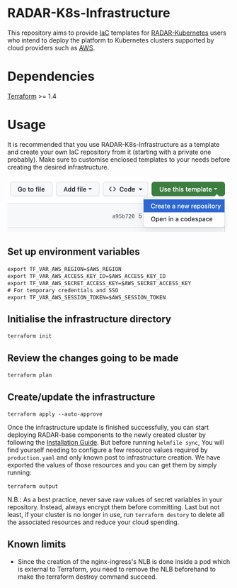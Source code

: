 # RADAR-K8s-Infrastructure
This repository aims to provide [IaC](https://en.wikipedia.org/wiki/Infrastructure_as_code) templates for [RADAR-Kubernetes](https://github.com/RADAR-base/RADAR-Kubernetes) users who intend to deploy the platform to Kubernetes clusters supported by cloud providers such as [AWS](https://aws.amazon.com/eks/). 

# Dependencies
[Terraform](https://developer.hashicorp.com/terraform/downloads) >= 1.4

# Usage
It is recommended that you use RADAR-K8s-Infrastructure as a template and create your own IaC repository from it (starting with a private one probably). Make sure to customise enclosed templates to your needs before creating the desired infrastructure.

<img src="./image/use_this_template.png" alt="use this template" width="500" height="124">

## Set up environment variables
```
export TF_VAR_AWS_REGION=$AWS_REGION
export TF_VAR_AWS_ACCESS_KEY_ID=$AWS_ACCESS_KEY_ID
export TF_VAR_AWS_SECRET_ACCESS_KEY=$AWS_SECRET_ACCESS_KEY
# For temporary credentials and SSO
export TF_VAR_AWS_SESSION_TOKEN=$AWS_SESSION_TOKEN
```

## Initialise the infrastructure directory
```
terraform init
```

## Review the changes going to be made 
```
terraform plan
```

## Create/update the infrastructure
```
terraform apply --auto-approve
```

Once the infrastructure update is finished successfully, you can start deploying RADAR-base components to the newly created cluster by following the [Installation Guide](https://github.com/RADAR-base/RADAR-Kubernetes#installation). But before running `helmfile sync`, You will find yourself needing to configure a few resource values required by `production.yaml` and only known post to infrastructure creation. We have exported the values of those resources and you can get them by simply running:
```
terraform output
```

N.B.: As a best practice, never save raw values of secret variables in your repository. Instead, always encrypt them before committing. Last but not least, if your cluster is no longer in use, run `terraform destory` to delete all the associated resources and reduce your cloud spending.

## Known limits
* Since the creation of the nginx-ingress's NLB is done inside a pod which is external to Terraform, you need to remove the NLB beforehand to make the terraform destroy command succeed.